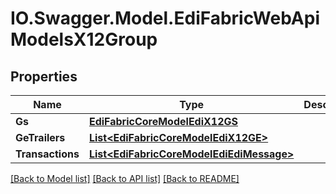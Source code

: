 # IO.Swagger.Model.EdiFabricWebApiModelsX12Group
## Properties

Name | Type | Description | Notes
------------ | ------------- | ------------- | -------------
**Gs** | [**EdiFabricCoreModelEdiX12GS**](EdiFabricCoreModelEdiX12GS.md) |  | [optional] 
**GeTrailers** | [**List&lt;EdiFabricCoreModelEdiX12GE&gt;**](EdiFabricCoreModelEdiX12GE.md) |  | [optional] 
**Transactions** | [**List&lt;EdiFabricCoreModelEdiEdiMessage&gt;**](EdiFabricCoreModelEdiEdiMessage.md) |  | [optional] 

[[Back to Model list]](../README.md#documentation-for-models) [[Back to API list]](../README.md#documentation-for-api-endpoints) [[Back to README]](../README.md)

